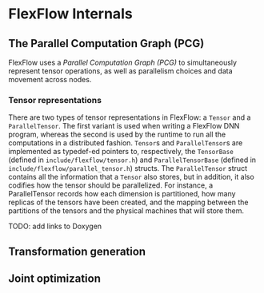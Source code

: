 # FlexFlow Internals

## The Parallel Computation Graph (PCG)

FlexFlow uses a _Parallel Computation Graph (PCG)_ to simultaneously represent tensor operations, as well as parallelism choices and data movement across nodes. 

### Tensor representations

There are two types of tensor representations in FlexFlow: a `Tensor` and a `ParallelTensor`. The first variant is used when writing a FlexFlow DNN program, whereas the second is used by the runtime to run all the computations in a distributed fashion. `Tensor`s and `ParallelTensor`s are implemented as typedef-ed pointers to, respectively, the `TensorBase` (defined in `include/flexflow/tensor.h`) and `ParallelTensorBase` (defined in `include/flexflow/parallel_tensor.h`) structs. The `ParallelTensor` struct contains all the information that a `Tensor` also stores, but in addition, it also codifies how the tensor should be parallelized. For instance, a ParallelTensor records how each dimension is partitioned, how many replicas of the tensors have been created, and the mapping between the partitions of the tensors and the physical machines that will store them. 

TODO: add links to Doxygen

## Transformation generation

## Joint optimization
